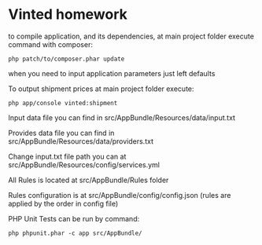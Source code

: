Vinted homework
========================

to compile application, and its dependencies, at main project folder execute command with composer:

    php patch/to/composer.phar update

when you need to input application parameters just left defaults

To output shipment prices at main project folder execute:

    php app/console vinted:shipment

Input data file you can find in src/AppBundle/Resources/data/input.txt

Provides data file you can find in src/AppBundle/Resources/data/providers.txt

Change input.txt file path you can at src/AppBundle/Resources/config/services.yml

All Rules is located at src/AppBundle/Rules folder

Rules configuration is at src/AppBundle/config/config.json (rules are applied by the order in config file)

PHP Unit Tests can be run by command:

    php phpunit.phar -c app src/AppBundle/